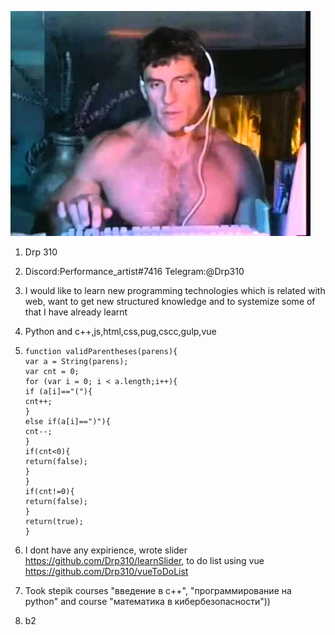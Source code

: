 ![picture](./hqdefault.jpg 'я')

1. Drp 310

2. Discord:Performance_artist#7416 Telegram:@Drp310

3. I would like to learn new programming technologies which is related with web, want to get new structured
   knowledge and to systemize some of that I have already learnt

4. Python and c++,js,html,css,pug,cscc,gulp,vue

5. ```
   function validParentheses(parens){
   var a = String(parens);
   var cnt = 0;
   for (var i = 0; i < a.length;i++){
   if (a[i]=="("){
   cnt++;
   }
   else if(a[i]==")"){
   cnt--;
   }
   if(cnt<0){
   return(false);
   }
   }
   if(cnt!=0){
   return(false);
   }
   return(true);
   }
   ```

6. I dont have any expirience, wrote slider https://github.com/Drp310/learnSlider, to do list using vue https://github.com/Drp310/vueToDoList

7. Took stepik courses "введение в с++", "программирование на python" and course "математика в кибербезопасности"))

8. b2
